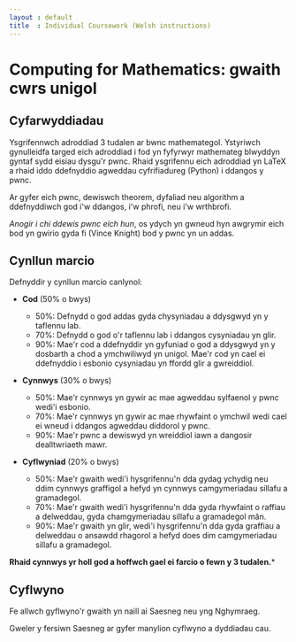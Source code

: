 ```yaml
---
layout : default
title  : Individual Coursework (Welsh instructions)
---
```


# Computing for Mathematics: gwaith cwrs unigol

## Cyfarwyddiadau

Ysgrifennwch adroddiad 3 tudalen ar bwnc mathemategol. Ystyriwch gynulleidfa
targed eich adroddiad i fod yn fyfyrwyr mathemateg blwyddyn gyntaf sydd eisiau
dysgu'r pwnc. Rhaid ysgrifennu eich adroddiad yn LaTeX a rhaid iddo ddefnyddio
agweddau cyfrifiadureg (Python) i ddangos y pwnc.

Ar gyfer eich pwnc, dewiswch theorem, dyfaliad neu algorithm a ddefnyddiwch god
i'w ddangos, i'w phrofi, neu i'w wrthbrofi.

*Anogir i chi ddewis pwnc eich hun*, os ydych yn gwneud hyn awgrymir eich bod yn
gwirio gyda fi (Vince Knight) bod y pwnc yn un addas.


## Cynllun marcio

Defnyddir y cynllun marcio canlynol:

- **Cod** (50% o bwys)
	- 50%: Defnydd o god addas gyda chysyniadau a ddysgwyd yn y taflennu lab.
	- 70%: Defnydd o god o'r taflennu lab i ddangos cysyniadau yn glir.
	- 90%: Mae'r cod a ddefnyddir yn gyfuniad o god a ddysgwyd yn y dosbarth a
	chod a ymchwiliwyd yn unigol. Mae'r cod yn cael ei ddefnyddio i esbonio
	cysyniadau yn ffordd glir a gwreiddiol.

- **Cynnwys** (30% o bwys)
	- 50%: Mae'r cynnwys yn gywir ac mae agweddau sylfaenol y pwnc wedi'i
	esbonio.
	- 70%: Mae'r cynnwys yn gywir ac mae rhywfaint o ymchwil wedi cael ei wneud
	i ddangos agweddau diddorol y pwnc.
	- 90%: Mae'r pwnc a dewiswyd yn wreiddiol iawn a dangosir dealltwriaeth
	mawr.

- **Cyflwyniad** (20% o bwys)
	- 50%: Mae'r gwaith wedi'i hysgrifennu'n dda gydag ychydig neu ddim cynnwys
	graffigol a hefyd yn cynnwys camgymeriadau sillafu a gramadegol.
	- 70%: Mae'r gwaith wedi'i hysgrifennu'n dda gyda rhywfaint o raffiau a
	delweddau, gyda chamgymeriadau sillafu a gramadegol mân.
	- 90%: Mae'r gwaith yn glir, wedi'i hysgrifennu'n dda gyda graffiau a
	delweddau o ansawdd rhagorol a hefyd does dim camgymeriadau sillafu a
	gramadegol.

**Rhaid cynnwys yr holl god a hoffwch gael ei farcio o fewn y 3 tudalen.***



## Cyflwyno

Fe allwch gyflwyno'r gwaith yn naill ai Saesneg neu yng Nghymraeg.

Gweler y fersiwn Saesneg ar gyfer manylion cyflwyno a dyddiadau cau.
